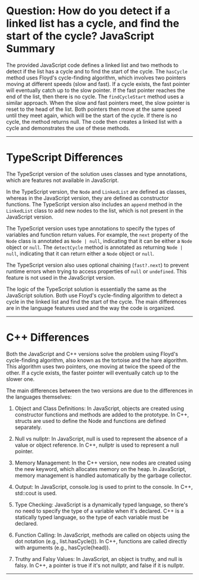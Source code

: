 # Question: How do you detect if a linked list has a cycle, and find the start of the cycle? JavaScript Summary

The provided JavaScript code defines a linked list and two methods to detect if the list has a cycle and to find the start of the cycle. The `hasCycle` method uses Floyd's cycle-finding algorithm, which involves two pointers moving at different speeds (slow and fast). If a cycle exists, the fast pointer will eventually catch up to the slow pointer. If the fast pointer reaches the end of the list, then there is no cycle. The `findCycleStart` method uses a similar approach. When the slow and fast pointers meet, the slow pointer is reset to the head of the list. Both pointers then move at the same speed until they meet again, which will be the start of the cycle. If there is no cycle, the method returns null. The code then creates a linked list with a cycle and demonstrates the use of these methods.

---

# TypeScript Differences

The TypeScript version of the solution uses classes and type annotations, which are features not available in JavaScript. 

In the TypeScript version, the `Node` and `LinkedList` are defined as classes, whereas in the JavaScript version, they are defined as constructor functions. The TypeScript version also includes an `append` method in the `LinkedList` class to add new nodes to the list, which is not present in the JavaScript version.

The TypeScript version uses type annotations to specify the types of variables and function return values. For example, the `next` property of the `Node` class is annotated as `Node | null`, indicating that it can be either a `Node` object or `null`. The `detectCycle` method is annotated as returning `Node | null`, indicating that it can return either a `Node` object or `null`.

The TypeScript version also uses optional chaining (`fast?.next`) to prevent runtime errors when trying to access properties of `null` or `undefined`. This feature is not used in the JavaScript version.

The logic of the TypeScript solution is essentially the same as the JavaScript solution. Both use Floyd's cycle-finding algorithm to detect a cycle in the linked list and find the start of the cycle. The main differences are in the language features used and the way the code is organized.

---

# C++ Differences

Both the JavaScript and C++ versions solve the problem using Floyd's cycle-finding algorithm, also known as the tortoise and the hare algorithm. This algorithm uses two pointers, one moving at twice the speed of the other. If a cycle exists, the faster pointer will eventually catch up to the slower one.

The main differences between the two versions are due to the differences in the languages themselves:

1. Object and Class Definitions: In JavaScript, objects are created using constructor functions and methods are added to the prototype. In C++, structs are used to define the Node and functions are defined separately.

2. Null vs nullptr: In JavaScript, null is used to represent the absence of a value or object reference. In C++, nullptr is used to represent a null pointer.

3. Memory Management: In the C++ version, new nodes are created using the new keyword, which allocates memory on the heap. In JavaScript, memory management is handled automatically by the garbage collector.

4. Output: In JavaScript, console.log is used to print to the console. In C++, std::cout is used.

5. Type Checking: JavaScript is a dynamically typed language, so there's no need to specify the type of a variable when it's declared. C++ is a statically typed language, so the type of each variable must be declared.

6. Function Calling: In JavaScript, methods are called on objects using the dot notation (e.g., list.hasCycle()). In C++, functions are called directly with arguments (e.g., hasCycle(head)).

7. Truthy and Falsy Values: In JavaScript, an object is truthy, and null is falsy. In C++, a pointer is true if it's not nullptr, and false if it is nullptr.

---

